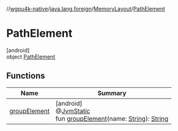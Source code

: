 //[wgpu4k-native](../../../../index.md)/[java.lang.foreign](../../index.md)/[MemoryLayout](../index.md)/[PathElement](index.md)

# PathElement

[android]\
object [PathElement](index.md)

## Functions

| Name | Summary |
|---|---|
| [groupElement](group-element.md) | [android]<br>@[JvmStatic](https://kotlinlang.org/api/core/kotlin-stdlib/kotlin.jvm/-jvm-static/index.html)<br>fun [groupElement](group-element.md)(name: [String](https://kotlinlang.org/api/core/kotlin-stdlib/kotlin/-string/index.html)): [String](https://kotlinlang.org/api/core/kotlin-stdlib/kotlin/-string/index.html) |